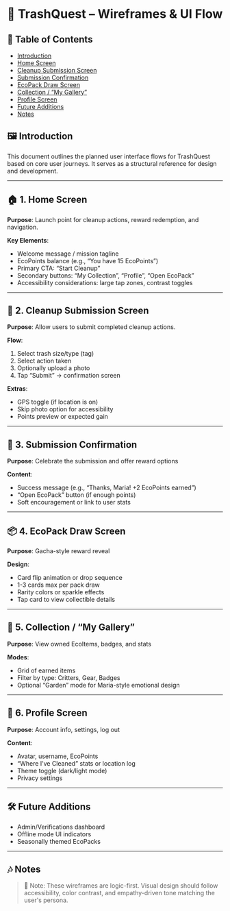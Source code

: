 # 🧩 TrashQuest – Wireframes & UI Flow

## 🧩 Table of Contents

- [Introduction](#-introduction)
- [Home Screen](#-1-home-screen)
- [Cleanup Submission Screen](#-2-cleanup-submission-screen)
- [Submission Confirmation](#-3-submission-confirmation)
- [EcoPack Draw Screen](#-4-ecopack-draw-screen)
- [Collection / “My Gallery”](#-5-collection--my-gallery)
- [Profile Screen](#-6-profile-screen)
- [Future Additions](#-future-additions)
- [Notes](#-notes)

## 🖼 Introduction

This document outlines the planned user interface flows for TrashQuest based on core user journeys. It serves as a structural reference for design and development.

---

## 🏠 1. Home Screen

**Purpose**: Launch point for cleanup actions, reward redemption, and navigation.

**Key Elements**:

- Welcome message / mission tagline
- EcoPoints balance (e.g., “You have 15 EcoPoints”)
- Primary CTA: “Start Cleanup”
- Secondary buttons: “My Collection”, “Profile”, “Open EcoPack”
- Accessibility considerations: large tap zones, contrast toggles

---

## 🧹 2. Cleanup Submission Screen

**Purpose**: Allow users to submit completed cleanup actions.

**Flow**:

1. Select trash size/type (tag)
2. Select action taken
3. Optionally upload a photo
4. Tap “Submit” → confirmation screen

**Extras**:

- GPS toggle (if location is on)
- Skip photo option for accessibility
- Points preview or expected gain

---

## 🎉 3. Submission Confirmation

**Purpose**: Celebrate the submission and offer reward options

**Content**:

- Success message (e.g., “Thanks, Maria! +2 EcoPoints earned”)
- “Open EcoPack” button (if enough points)
- Soft encouragement or link to user stats

---

## 📦 4. EcoPack Draw Screen

**Purpose**: Gacha-style reward reveal

**Design**:

- Card flip animation or drop sequence
- 1-3 cards max per pack draw
- Rarity colors or sparkle effects
- Tap card to view collectible details

---

## 🧰 5. Collection / “My Gallery”

**Purpose**: View owned EcoItems, badges, and stats

**Modes**:

- Grid of earned items
- Filter by type: Critters, Gear, Badges
- Optional “Garden” mode for Maria-style emotional design

---

## 👤 6. Profile Screen

**Purpose**: Account info, settings, log out

**Content**:

- Avatar, username, EcoPoints
- “Where I’ve Cleaned” stats or location log
- Theme toggle (dark/light mode)
- Privacy settings

---

## 🛠 Future Additions

- Admin/Verifications dashboard
- Offline mode UI indicators
- Seasonally themed EcoPacks

---

## 🎶 Notes

> 🧠 Note: These wireframes are logic-first. Visual design should follow accessibility, color contrast, and empathy-driven tone matching the user's persona.
